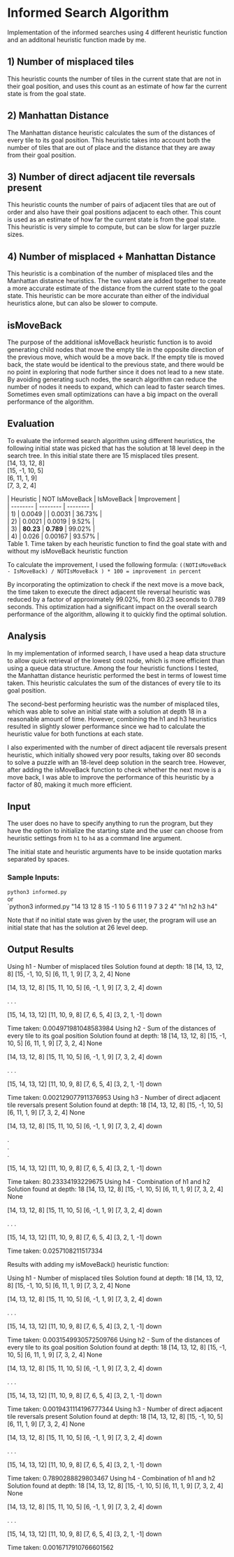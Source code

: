 # Informed Search Algorithm
Implementation of the informed searches using 4 different heuristic function and an additonal heuristic function made by me. 

## 1) Number of misplaced tiles
This heuristic counts the number of tiles in the current state that are not in their goal position, and uses this count as an estimate of how far the current state is from the goal state.  
## 2) Manhattan Distance  
The Manhattan distance heuristic calculates the sum of the distances of every tile to its goal position. This heuristic takes into account both the number of tiles that are out of place and the distance that they are away from their goal position.  


## 3) Number of direct adjacent tile reversals present
This heuristic counts the number of pairs of adjacent tiles that are out of order and also have their goal positions adjacent to each other. This count is used as an estimate of how far the current state is from the goal state. This heuristic is very simple to compute, but can be slow for larger puzzle sizes.  


## 4) Number of misplaced + Manhattan Distance  
This heuristic is a combination of the number of misplaced tiles and the Manhattan distance heuristics. The two values are added together to create a more accurate estimate of the distance from the current state to the goal state. This heuristic can be more accurate than either of the individual heuristics alone, but can also be slower to compute.  


## isMoveBack
The purpose of the additional isMoveBack heuristic function is to avoid generating child nodes that move the empty tile in the opposite direction of the previous move, which would be a move back. If the empty tile is moved back, the state would be identical to the previous state, and there would be no point in exploring that node further since it does not lead to a new state. By avoiding generating such nodes, the search algorithm can reduce the number of nodes it needs to expand, which can lead to faster search times.  
Sometimes even small optimizations can have a big impact on the overall performance of the algorithm.


## Evaluation
To evaluate the informed search algorithm using different heuristics, the following initial state was picked that has the solution at 18 level deep in the search tree. In this initial state there are 15 misplaced tiles present.  
[14, 13, 12, 8]  
[15, -1, 10, 5]  
[6, 11, 1, 9]  
[7, 3, 2, 4]  

| Heuristic | NOT IsMoveBack | IsMoveBack | Improvement |  
| --------  | -------- | -------- |  
| 1) | 0.0049 |  | 0.0031 | 36.73% |  
| 2) | 0.0021 | 0.0019 | 9.52% |  
| 3) | **80.23**  | **0.789** | 99.02% |  
| 4) | 0.026  | 0.00167 | 93.57% |  
Table 1. Time taken by each heuristic function to find the goal state with and without my isMoveBack heuristic function

To calculate the improvement, I used the following formula:
`((NOTIsMoveBack  - IsMoveBack) / NOTIsMoveBack ) * 100 = improvement in percent`


By incorporating the optimization to check if the next move is a move back, the time taken to execute the direct adjacent tile reversal heuristic was reduced by a factor of approximately 99.02%, from 80.23 seconds to 0.789 seconds. This optimization had a significant impact on the overall search performance of the algorithm, allowing it to quickly find the optimal solution. 

## Analysis
In my implementation of informed search, I have used a heap data structure to allow quick retrieval of the lowest cost node, which is more efficient than using a queue data structure. Among the four heuristic functions I tested, the Manhattan distance heuristic performed the best in terms of lowest time taken. This heuristic calculates the sum of the distances of every tile to its goal position.

The second-best performing heuristic was the number of misplaced tiles, which was able to solve an initial state with a solution at depth 18 in a reasonable amount of time. However, combining the h1 and h3 heuristics resulted in slightly slower performance since we had to calculate the heuristic value for both functions at each state.

I also experimented with the number of direct adjacent tile reversals present heuristic, which initially showed very poor results, taking over 80 seconds to solve a puzzle with an 18-level deep solution in the search tree. However, after adding the isMoveBack function to check whether the next move is a move back, I was able to improve the performance of this heuristic by a factor of 80, making it much more efficient.

## Input
The user does no have to specify anything to run the program, but they have the option to initialize the starting state and the user can choose from heuristic settings from `h1` to `h4` as a command line argument.

The initial state and heuristic arguments have to be inside quotation marks separated by spaces.
### Sample Inputs:
`python3 informed.py`  
or  
`python3 informed.py "14 13 12 8 15 -1 10 5 6 11 1 9 7 3 2 4" "h1 h2 h3 h4"  


Note that if no initial state was given by the user, the program will use an initial state that has the solution at 26 level deep.  

## Output Results

Using h1 - Number of misplaced tiles
Solution found at depth:  18
[14, 13, 12, 8]
[15, -1, 10, 5]
[6, 11, 1, 9]
[7, 3, 2, 4]
None


[14, 13, 12, 8]
[15, 11, 10, 5]
[6, -1, 1, 9]
[7, 3, 2, 4]
down


.
.
.


[15, 14, 13, 12]
[11, 10, 9, 8]
[7, 6, 5, 4]
[3, 2, 1, -1]
down


Time taken:  0.004971981048583984
Using h2 - Sum of the distances of every tile to its goal position
Solution found at depth:  18
[14, 13, 12, 8]
[15, -1, 10, 5]
[6, 11, 1, 9]
[7, 3, 2, 4]
None


[14, 13, 12, 8]
[15, 11, 10, 5]
[6, -1, 1, 9]
[7, 3, 2, 4]
down


.
.
.


[15, 14, 13, 12]
[11, 10, 9, 8]
[7, 6, 5, 4]
[3, 2, 1, -1]
down


Time taken:  0.002129077911376953
Using h3 - Number of direct adjacent tile reversals present
Solution found at depth:  18
[14, 13, 12, 8]
[15, -1, 10, 5]
[6, 11, 1, 9]
[7, 3, 2, 4]
None


[14, 13, 12, 8]
[15, 11, 10, 5]
[6, -1, 1, 9]
[7, 3, 2, 4]
down


.  
.  
.  


[15, 14, 13, 12]
[11, 10, 9, 8]
[7, 6, 5, 4]
[3, 2, 1, -1]
down


Time taken:  80.23334193229675
Using h4 - Combination of h1 and h2
Solution found at depth:  18
[14, 13, 12, 8]
[15, -1, 10, 5]
[6, 11, 1, 9]
[7, 3, 2, 4]
None


[14, 13, 12, 8]
[15, 11, 10, 5]
[6, -1, 1, 9]
[7, 3, 2, 4]
down


.
.
.


[15, 14, 13, 12]
[11, 10, 9, 8]
[7, 6, 5, 4]
[3, 2, 1, -1]
down


Time taken:  0.0257108211517334


Results with adding my isMoveBack() heuristic function:

Using h1 - Number of misplaced tiles
Solution found at depth:  18
[14, 13, 12, 8]
[15, -1, 10, 5]
[6, 11, 1, 9]
[7, 3, 2, 4]
None


[14, 13, 12, 8]
[15, 11, 10, 5]
[6, -1, 1, 9]
[7, 3, 2, 4]
down


.
.
.


[15, 14, 13, 12]
[11, 10, 9, 8]
[7, 6, 5, 4]
[3, 2, 1, -1]
down


Time taken:  0.0031549930572509766
Using h2 - Sum of the distances of every tile to its goal position
Solution found at depth:  18
[14, 13, 12, 8]
[15, -1, 10, 5]
[6, 11, 1, 9]
[7, 3, 2, 4]
None


[14, 13, 12, 8]
[15, 11, 10, 5]
[6, -1, 1, 9]
[7, 3, 2, 4]
down

.
.
.


[15, 14, 13, 12]
[11, 10, 9, 8]
[7, 6, 5, 4]
[3, 2, 1, -1]
down


Time taken:  0.0019431114196777344
Using h3 - Number of direct adjacent tile reversals present
Solution found at depth:  18
[14, 13, 12, 8]
[15, -1, 10, 5]
[6, 11, 1, 9]
[7, 3, 2, 4]
None


[14, 13, 12, 8]
[15, 11, 10, 5]
[6, -1, 1, 9]
[7, 3, 2, 4]
down


.
.
.


[15, 14, 13, 12]
[11, 10, 9, 8]
[7, 6, 5, 4]
[3, 2, 1, -1]
down


Time taken:  0.7890288829803467
Using h4 - Combination of h1 and h2
Solution found at depth:  18
[14, 13, 12, 8]
[15, -1, 10, 5]
[6, 11, 1, 9]
[7, 3, 2, 4]
None


[14, 13, 12, 8]
[15, 11, 10, 5]
[6, -1, 1, 9]
[7, 3, 2, 4]
down


.
.
.


[15, 14, 13, 12]
[11, 10, 9, 8]
[7, 6, 5, 4]
[3, 2, 1, -1]
down


Time taken:  0.0016717910766601562
